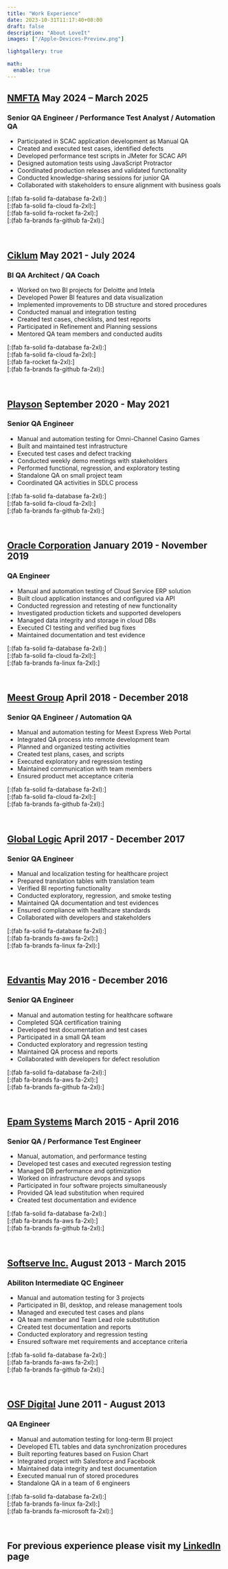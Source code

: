 ```yaml
---
title: "Work Experience"
date: 2023-10-31T11:17:40+08:00
draft: false
description: "About LoveIt"
images: ["/Apple-Devices-Preview.png"]

lightgallery: true

math:
  enable: true
---
```


## **[NMFTA](https://www.nmfta.org/) May 2024 – March 2025** ##

### Senior QA Engineer / Performance Test Analyst / Automation QA

- Participated in SCAC application development as Manual QA
- Created and executed test cases, identified defects
- Developed performance test scripts in JMeter for SCAC API
- Designed automation tests using JavaScript Protractor
- Coordinated production releases and validated functionality
- Conducted knowledge-sharing sessions for junior QA
- Collaborated with stakeholders to ensure alignment with business goals

[:(fab fa-solid fa-database  fa-2xl):]  
[:(fab fa-solid fa-cloud  fa-2xl):]  
[:(fab fa-solid fa-rocket  fa-2xl):]  
[:(fab fa-brands fa-github  fa-2xl):]  

&nbsp;

## **[Ciklum](https://www.ciklum.com/) May 2021 - July 2024** ##

### BI QA Architect / QA Coach

- Worked on two BI projects for Deloitte and Intela
- Developed Power BI features and data visualization
- Implemented improvements to DB structure and stored procedures
- Conducted manual and integration testing
- Created test cases, checklists, and test reports
- Participated in Refinement and Planning sessions
- Mentored QA team members and conducted audits

[:(fab fa-solid fa-database  fa-2xl):]  
[:(fab fa-solid fa-cloud  fa-2xl):]  
[:(fab fa-rocket  fa-2xl):]  
[:(fab fa-brands fa-github  fa-2xl):]  

&nbsp;

## **[Playson](https://playson.com/#) September 2020 - May 2021** ##

### Senior QA Engineer

- Manual and automation testing for Omni-Channel Casino Games
- Built and maintained test infrastructure
- Executed test cases and defect tracking
- Conducted weekly demo meetings with stakeholders
- Performed functional, regression, and exploratory testing
- Standalone QA on small project team
- Coordinated QA activities in SDLC process

[:(fab fa-solid fa-database  fa-2xl):]  
[:(fab fa-solid fa-cloud  fa-2xl):]  
[:(fab fa-brands fa-github  fa-2xl):]  

&nbsp;

## **[Oracle Corporation](https://www.oracle.com/) January 2019 - November 2019** ##

### QA Engineer

- Manual and automation testing of Cloud Service ERP solution
- Built cloud application instances and configured via API
- Conducted regression and retesting of new functionality
- Investigated production tickets and supported developers
- Managed data integrity and storage in cloud DBs
- Executed CI testing and verified bug fixes
- Maintained documentation and test evidence

[:(fab fa-solid fa-database  fa-2xl):]  
[:(fab fa-solid fa-cloud  fa-2xl):]  
[:(fab fa-brands fa-linux  fa-2xl):]  

&nbsp;

## **[Meest Group](https://ua.meest.com/) April 2018 - December 2018** ##

### Senior QA Engineer / Automation QA

- Manual and automation testing for Meest Express Web Portal
- Integrated QA process into remote development team
- Planned and organized testing activities
- Created test plans, cases, and scripts
- Executed exploratory and regression testing
- Maintained communication with team members
- Ensured product met acceptance criteria

[:(fab fa-solid fa-database  fa-2xl):]  
[:(fab fa-solid fa-cloud  fa-2xl):]  
[:(fab fa-brands fa-github  fa-2xl):]  

&nbsp;

## **[Global Logic](https://www.globallogic.com/ua/) April 2017 - December 2017** ##

### Senior QA Engineer

- Manual and localization testing for healthcare project
- Prepared translation tables with translation team
- Verified BI reporting functionality
- Conducted exploratory, regression, and smoke testing
- Maintained QA documentation and test evidences
- Ensured compliance with healthcare standards
- Collaborated with developers and stakeholders

[:(fab fa-solid fa-database  fa-2xl):]  
[:(fab fa-brands fa-aws  fa-2xl):]  
[:(fab fa-brands fa-linux  fa-2xl):]  

&nbsp;

## **[Edvantis](https://www.edvantis.com/) May 2016 - December 2016** ##

### Senior QA Engineer

- Manual and automation testing for healthcare software
- Completed SQA certification training
- Developed test documentation and test cases
- Participated in a small QA team
- Conducted exploratory and regression testing
- Maintained QA process and reports
- Collaborated with developers for defect resolution

[:(fab fa-solid fa-database  fa-2xl):]  
[:(fab fa-brands fa-aws  fa-2xl):]  
[:(fab fa-brands fa-github  fa-2xl):]  

&nbsp;

## **[Epam Systems](https://www.epam.com/) March 2015 - April 2016** ##

### Senior QA / Performance Test Engineer

- Manual, automation, and performance testing
- Developed test cases and executed regression testing
- Managed DB performance and optimization
- Worked on infrastructure devops and sysops
- Participated in four software projects simultaneously
- Provided QA lead substitution when required
- Created test documentation and evidence

[:(fab fa-solid fa-database  fa-2xl):]  
[:(fab fa-brands fa-aws  fa-2xl):]  
[:(fab fa-brands fa-github  fa-2xl):]  

&nbsp;

## **[Softserve Inc.](https://www.softserveinc.com/en-us) August 2013 - March 2015** ##

### Abiliton Intermediate QC Engineer

- Manual and automation testing for 3 projects
- Participated in BI, desktop, and release management tools
- Managed and executed test cases and plans
- QA team member and Team Lead role substitution
- Created test documentation and reports
- Conducted exploratory and regression testing
- Ensured software met requirements and acceptance criteria

[:(fab fa-solid fa-database  fa-2xl):]  
[:(fab fa-brands fa-aws  fa-2xl):]  
[:(fab fa-brands fa-github  fa-2xl):]  

&nbsp;

## **[OSF Digital](https://osf.digital/) June 2011 - August 2013** ##

### QA Engineer

- Manual and automation testing for long-term BI project
- Developed ETL tables and data synchronization procedures
- Built reporting features based on Fusion Chart
- Integrated project with Salesforce and Facebook
- Maintained data integrity and test documentation
- Executed manual run of stored procedures
- Standalone QA in a team of 6 engineers

[:(fab fa-solid fa-database  fa-2xl):]  
[:(fab fa-brands fa-linux  fa-2xl):]  
[:(fab fa-brands fa-microsoft  fa-2xl):]  

&nbsp;

## **For previous experience please visit my [LinkedIn](https://www.linkedin.com/in/ruslan-yakovenko-85a66674/) page** ##
